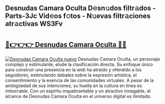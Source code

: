 ## Desnudas Camara Oculta D𝚎sn𝚞dos filtr𝚊dos - Parts-3Jc Vid𝚎os f𝚘tos - N𝚞evas filtr𝚊ciones atr𝚊ctivas WS3Fv

# <h2><a href="http://mb0hlmj.tromn.icu/?c=Desnudas+Camara+Oculta">🔗👉👉👉 Desnudas Camara Oculta 🔗🔗</a></h2>

[![Desnudas Camara Oculta nuevo](https://i.imgur.com/pEAQMta.gif)](http://mb0hlmj.tromn.icu/?c=Desnudas+Camara+Oculta)
Desnudas Camara Oculta, un personaje complejo y estimulante, elude la clasificación directa. Su enfoque único para construir una presencia en la web ha atraído y ofendido a los seguidores, estimulando debates sobre la expresión artística, el consentimiento y la esencia de las comunidades virtuales. A pesar de la ambigüedad de sus intenciones, su huella en la cultura en línea es imborrable. Con un espíritu inquebrantable y un atractivo innegable, el alcance de Desnudas Camara Oculta en el universo digital es ilimitado.
